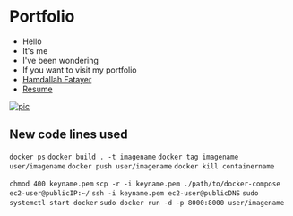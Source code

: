# Portfolio
- Hello
- It's me
- I've been wondering
- If you want to visit my portfolio
- [Hamdallah Fatayer](http://ec2-18-218-43-208.us-east-2.compute.amazonaws.com:8000/)
- [Resume](https://drive.google.com/file/d/1QhxyIwPO_ka_cgSjsZpjUd3bRYrobIJH/view?usp=sharing)

[![pic](https://i.imgur.com/nqobfru.png)](https://i.imgur.com/nqobfru.png)


## New code lines used
```docker ps```
```docker build . -t imagename```
```docker tag imagename user/imagename```
```docker push user/imagename```
```docker kill containername```

```chmod 400 keyname.pem```
```scp -r -i keyname.pem ./path/to/docker-compose ec2-user@publicIP:~/```
```ssh -i keyname.pem ec2-user@publicDNS```
```sudo systemctl start docker```
```sudo docker run -d -p 8000:8000 user/imagename```
